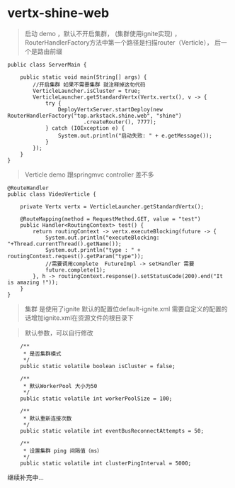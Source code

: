 # vertx-shine-web

> 启动 demo ，默认不开启集群， (集群使用ignite实现) ，RouterHandlerFactory方法中第一个路径是扫描router（Verticle），
后一个是路由前缀

```
public class ServerMain {

    public static void main(String[] args) {
        //开启集群 如果不需要集群 就注释掉这句代码
        VerticleLauncher.isCluster = true;
        VerticleLauncher.getStandardVertx(Vertx.vertx(), v -> {
            try {
                DeployVertxServer.startDeploy(new RouterHandlerFactory("top.arkstack.shine.web", "shine")
                        .createRouter(), 7777);
            } catch (IOException e) {
                System.out.println("启动失败: " + e.getMessage());
            }
        });
    }
}
```

> Verticle demo 跟springmvc controller 差不多

```
@RouteHandler
public class VideoVerticle {

    private Vertx vertx = VerticleLauncher.getStandardVertx();

    @RouteMapping(method = RequestMethod.GET, value = "test")
    public Handler<RoutingContext> test() {
        return routingContext -> vertx.executeBlocking(future -> {
            System.out.println("executeBlocking: "+Thread.currentThread().getName());
            System.out.println("type : " + routingContext.request().getParam("type"));
            //需要调用complete  FutureImpl -> setHandler 需要
            future.complete(1);
        }, h -> routingContext.response().setStatusCode(200).end("It is amazing !"));
    }
}
```

> 集群 是使用了ignite 默认的配置位default-ignite.xml 需要自定义的配置的话增加ignite.xml在资源文件的根目录下

> 默认参数，可以自行修改

```
    /**
     * 是否集群模式
     */
    public static volatile boolean isCluster = false;

    /**
     * 默认WorkerPool 大小为50
     */
    public static volatile int workerPoolSize = 100;

    /**
     * 默认重新连接次数
     */
    public static volatile int eventBusReconnectAttempts = 50;

    /**
     * 设置集群 ping 间隔值（ms）
     */
    public static volatile int clusterPingInterval = 5000;

```

继续补充中...